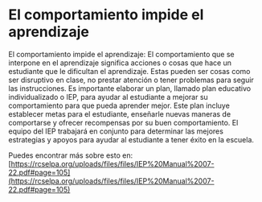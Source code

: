 # El comportamiento impide el aprendizaje
El comportamiento impide el aprendizaje: El comportamiento que se interpone en el aprendizaje significa acciones o cosas que hace un estudiante que le dificultan el aprendizaje. Estas pueden ser cosas como ser disruptivo en clase, no prestar atención o tener problemas para seguir las instrucciones. Es importante elaborar un plan, llamado plan educativo individualizado o IEP, para ayudar al estudiante a mejorar su comportamiento para que pueda aprender mejor. Este plan incluye establecer metas para el estudiante, enseñarle nuevas maneras de comportarse y ofrecer recompensas por su buen comportamiento. El equipo del IEP trabajará en conjunto para determinar las mejores estrategias y apoyos para ayudar al estudiante a tener éxito en la escuela.

Puedes encontrar más sobre esto en: [https://rcselpa.org/uploads/files/files/IEP%20Manual%2007-22.pdf#page=105](https://rcselpa.org/uploads/files/files/IEP%20Manual%2007-22.pdf#page=105)
